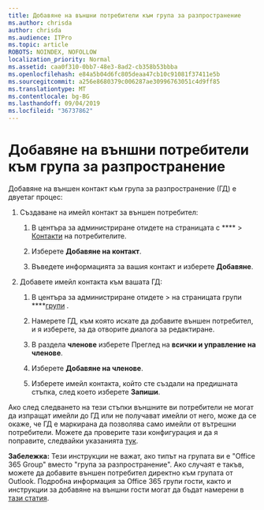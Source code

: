 ```yaml
---
title: Добавяне на външни потребители към група за разпространение
ms.author: chrisda
author: chrisda
ms.audience: ITPro
ms.topic: article
ROBOTS: NOINDEX, NOFOLLOW
localization_priority: Normal
ms.assetid: caa0f310-0bb7-48e3-8ad2-cb358b53bbba
ms.openlocfilehash: e84a5b04d6fc805deaa47cb10c91081f37411e5b
ms.sourcegitcommit: a256e8680379c006287ae30996763051c4d9ff85
ms.translationtype: MT
ms.contentlocale: bg-BG
ms.lasthandoff: 09/04/2019
ms.locfileid: "36737862"
---
```

# <a name="add-external-users-to-a-distribution-group"></a>Добавяне на външни потребители към група за разпространение

Добавяне на външен контакт към група за разпространение (ГД) е двуетаг процес:
  
1. Създаване на имейл контакт за външен потребител:
    
    1. В центъра за администриране отидете на страницата с **** > [Контакти](https://admin.microsoft.com/adminportal/home#/Contact) на потребителите. 
    
    2. Изберете **Добавяне на контакт**.
    
    3. Въведете информацията за вашия контакт и изберете **Добавяне**.
    
2. Добавете имейл контакта към вашата ГД:
    
    1. В центъра за администриране отидете > на страницата групи ****[групи](https://admin.microsoft.com/adminportal/home#/groups) . 
    
    2. Намерете ГД, към която искате да добавите външен потребител, и я изберете, за да отворите диалога за редактиране.
    
    3. В раздела **членове** изберете Преглед на **всички и управление на членове**. 
    
    4. Изберете **Добавяне на членове**.
    
    5. Изберете имейл контакта, който сте създали на предишната стъпка, след което изберете **Запиши**.
    
Ако след следването на тези стъпки външните ви потребители не могат да изпращат имейли до ГД или не получават имейли от него, може да се окаже, че ГД е маркирана да позволява само имейли от вътрешни потребители. Можете да проверите тази конфигурация и да я поправите, следвайки указанията [тук](https://docs.microsoft.com/exchange/mail-flow-best-practices/non-delivery-reports-in-exchange-online/fix-error-code-5-7-133-in-exchange-online).
  
 **Забележка:** Тези инструкции не важат, ако типът на групата ви е "Office 365 Group" вместо "група за разпространение". Ако случаят е такъв, можете да добавите външен потребител директно към групата от Outlook. Подробна информация за Office 365 групи гости, както и инструкции за добавяне на външни гости могат да бъдат намерени в [тази статия](https://support.office.com/article/Guest-access-in-Office-365-Groups-bfc7a840-868f-4fd6-a390-f347bf51aff6.aspx).
  